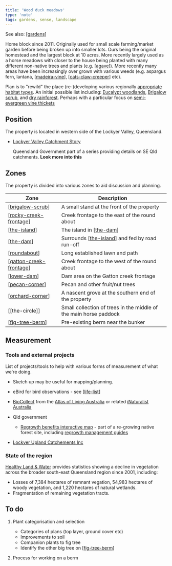 ```yaml
---
title: 'Wood duck meadows'
type: 'note'
tags: gardens, sense, landscape
---
```


See also: [[gardens]]

Home block since 2011. Originally used for small scale farming/market garden before being broken up into smaller lots. Ours being the original homestead and the largest block at 10 acres. More recently largely used as a horse meadows with closer to the house being planted with many different non-native trees and plants (e.g. [[agave]]). More recently many areas have been increasingly over grown with various weeds (e.g. aspargus fern, lantana, [[madeira-vine]], [[cats-claw-creeper]] etc).

Plan is to "rewild" the place (re-)developing various regionally [appropriate habitat types](https://www.qld.gov.au/environment/plants-animals/habitats/habitat). An initial possible list including: [Eucalypt woodlands](https://www.qld.gov.au/environment/plants-animals/habitats/habitat/eucalypt-woodlands), [Brigalow scrub](https://www.qld.gov.au/environment/plants-animals/habitats/habitat/brigalow), and [dry rainforest](https://www.qld.gov.au/environment/plants-animals/habitats/habitat/dry-rainforest). Perhaps with a particular focus on [semi-evergreen vine thickets](https://apps.des.qld.gov.au/regional-ecosystems/details/?re=12.8.21)

## Position

The property is located in western side of the Lockyer Valley, Queensland.

- [Lockyer Valley Catchment Story](https://qgsp.maps.arcgis.com/apps/MapJournal/index.html?appid=e64a7303aff74f2e83454e6baf35651a)

    Queensland Government part of a series providing details on SE Qld catchments. **Look more into this**


## Zones

The property is divided into various zones to aid discussion and planning.

| Zone | Description |
| --- | --- |
| [[brigalow-scrub]] | A small stand at the front of the property |
| [[rocky-creek-frontage]] | Creek frontage to the east of the round about |
| [[the-island]] | The island in [[the-dam]] |
| [[the-dam]] | Surrounds [[the-island]] and fed by road run-off |
| [[roundabout]] | Long established lawn and path |
| [[gatton-creek-frontage]] | Creek frontage to the west of the round about |
| [[lower-dam]] | Dam area on the Gatton creek frontage |
| [[pecan-corner]] | Pecan and other fruit/nut trees |
| [[orchard-corner]] | A nascent grove at the southern end of the property | 
| [[the-circle]] | Small collection of trees in the middle of the main horse paddock |
| [[fig-tree-berm]] | Pre-existing berm near the bunker |

## Measurement

### Tools and external projects

List of projects/tools to help with various forms of measurement of what we're doing.

- Sketch up may be useful for mapping/planning.
- eBird for bird observations - see [[life-list]]
- [BioCollect](https://www.ala.org.au/biocollect/) from the [Atlas of Living Australia](https://www.ala.org.au/) or related [iNaturalist Australia](https://inaturalist.ala.org.au/)
- Qld government
    - [Regrowth benefits interactive map](https://www.qld.gov.au/environment/plants-animals/habitats/regrowth/regrowth-mapping) - part of a re-growing native forest site, including [regrowth management guides](https://www.qld.gov.au/environment/plants-animals/habitats/regrowth/regrowth-guides)

- [Lockyer Upland Catchements Inc](https://www.lockyeruplandscatchmentsinc.org.au/)

### State of the region

[Healthy Land & Water](https://www.hlw.org.au/region/about/natural-assets/nature#gsc.tab=0) provides statistics showing a decline in vegetation across the broader south-east Queensland region since 2001, including:

- Losses of 7,384 hectares of remnant vegation, 54,983 hectares of woody vegetation, and 1,220 hectares of natural wetlands.
- Fragmentation of remaining vegetation tracts.


## To do

1. Plant categorisation and selection

    - Categories of plans (top layer, ground cover etc)
    - Improvements to soil
    - Companion plants to fig tree
    - Identify the other big tree on [[fig-tree-berm]]

2. Process for working on a berm


[//begin]: # "Autogenerated link references for markdown compatibility"
[gardens]: gardens "Gardens"
[agave]: plants/agave "Agave"
[madeira-vine]: plants/madeira-vine "Madeira vine"
[cats-claw-creeper]: plants/cats-claw-creeper "Cats claw creeper"
[brigalow-scrub]: brigalow-scrub "Brigalow scrub"
[rocky-creek-frontage]: rocky-creek-frontage "Rocky Creek Frontage"
[the-island]: the-island "The Island"
[the-dam]: the-dam "The Dam"
[roundabout]: roundabout "Roundabout"
[gatton-creek-frontage]: gatton-creek-frontage "Gatton creek frontage"
[lower-dam]: lower-dam "The lower dam"
[pecan-corner]: pecan-corner "Pecan corner"
[orchard-corner]: orchard-corner "The Orchard (Orchard corner)"
[fig-tree-berm]: fig-tree-berm "Fig tree berm"
[life-list]: ../birdwatching/life-list "Life list"
[//end]: # "Autogenerated link references"